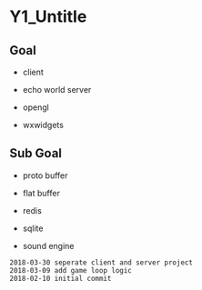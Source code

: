 # Y1_Untitle

## Goal
- client
- echo world server

- opengl
- wxwidgets


## Sub Goal
- proto buffer
- flat buffer
- redis
- sqlite

- sound engine

```
2018-03-30 seperate client and server project
2018-03-09 add game loop logic
2018-02-10 initial commit
```
